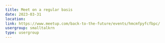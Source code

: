 ```yaml
---
title: Meet on a regular basis
date: 2023-03-31
location: 
link: https://www.meetup.com/back-to-the-future/events/hmcmfpyfcfbpc/
usergroup: smalltalkrn
type: usergroup
---
```

